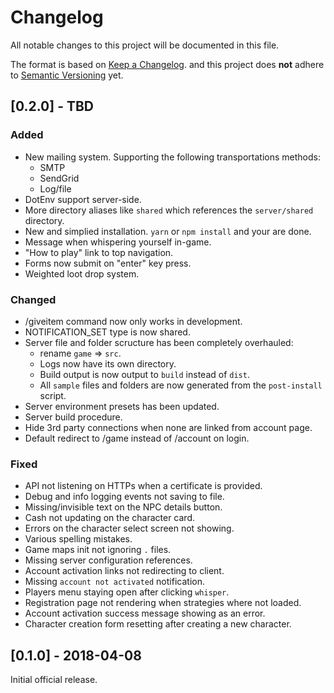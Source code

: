 # Changelog
All notable changes to this project will be documented in this file.

The format is based on [Keep a Changelog](http://keepachangelog.com/en/1.0.0/).
and this project does **not** adhere to [Semantic Versioning](http://semver.org/spec/v2.0.0.html) yet.

## [0.2.0] - TBD 
### Added   
- New mailing system.
    Supporting the following transportations methods:
    - SMTP
    - SendGrid
    - Log/file
- DotEnv support server-side.
- More directory aliases like `shared` which references the `server/shared` directory.
- New and simplied installation. `yarn` or `npm install` and your are done.
- Message when whispering yourself in-game.
- "How to play" link to top navigation.
- Forms now submit on "enter" key press.
- Weighted loot drop system.

### Changed   
- /giveitem command now only works in development.
- NOTIFICATION_SET type is now shared.
- Server file and folder scructure has been completely overhauled:
    - rename `game` => `src`.
    - Logs now have its own directory.
    - Build output is now output to `build` instead of `dist`.
    - All `sample` files and folders are now generated from the `post-install` script.
- Server environment presets has been updated.
- Server build procedure.
- Hide 3rd party connections when none are linked from account page.
- Default redirect to /game instead of /account on login.

### Fixed   
- API not listening on HTTPs when a certificate is provided.
- Debug and info logging events not saving to file.
- Missing/invisible text on the NPC details button.
- Cash not updating on the character card.
- Errors on the character select screen not showing.
- Various spelling mistakes.
- Game maps init not ignoring `.` files.
- Missing server configuration references.
- Account activation links not redirecting to client.
- Missing `account not activated` notification.
- Players menu staying open after clicking `whisper`.
- Registration page not rendering when strategies where not loaded.
- Account activation success message showing as an error.
- Character creation form resetting after creating a new character.

## [0.1.0] - 2018-04-08   
Initial official release.